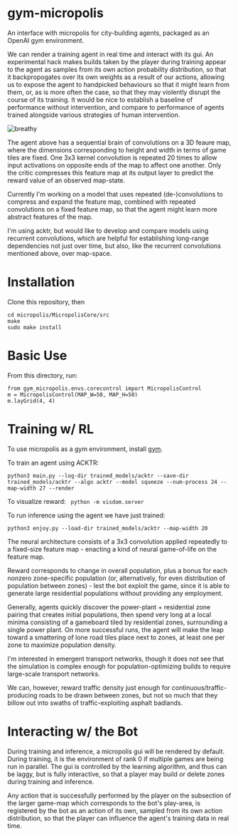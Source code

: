 # gym-micropolis
An interface with micropolis for city-building agents, packaged as an OpenAI gym environment.

We can render a training agent in real time and interact with its gui. An experimental hack makes builds taken by the player during training appear to the agent as samples from its own action probability distribution, so that it backpropogates over its own weights as a result of our actions, allowing us to expose the agent to handpicked behaviours so that it might learn from them, or, as is more often the case, so that they may violently disrupt the course of its training. It would be nice to establish a baseline of performance without intervention, and compare to performance of agents trained alongside various strategies of human intervention.

![breathy](https://github.com/smearle/gym-micropolis/blob/master/gifs/breathy.gif)

The agent above has a sequential brain of convolutions on a 3D feaure map, where the dimensions corresponding to height and width in terms of game tiles are fixed. One 3x3 kernel convolution is repeated 20 times to allow input activations on opposite ends of the map to affect one another. Only the critic compresses this feature map at its output layer to predict the reward value of an observed map-state. 

Currently I'm working on a model that uses repeated (de-)convolutions to compress and expand the feature map, combined with repeated convolutions on a fixed feature map, so that the agent might learn more abstract features of the map. 

I'm using acktr, but would like to develop and compare models using recurrent convolutions, which are helpful for establishing long-range dependencies not just over time, but also, like the recurrent convolutions mentioned above, over map-space.

# Installation

Clone this repository, then 
```
cd micropolis/MicropolisCore/src
make
sudo make install
```

# Basic Use

From this directory, run:
```
from gym_micropolis.envs.corecontrol import MicropolisControl
m = MicropolisControl(MAP_W=50, MAP_H=50)
m.layGrid(4, 4)
```
# Training w/ RL

To use micropolis as a gym environment, install [gym](https://github.com/openai/gym).

To train an agent using ACKTR:

```
python3 main.py --log-dir trained_models/acktr --save-dir trained_models/acktr --algo acktr --model squeeze --num-process 24 --map-width 27 --render
```

To visualize reward: ` python -m visdom.server`

To run inference using the agent we have just trained:

```
python3 enjoy.py --load-dir trained_models/acktr --map-width 20
```

The neural architecture consists of a 3x3 convolution applied repeatedly to a fixed-size feature map - enacting a kind of neural game-of-life on the feature map.

Reward corresponds to change in overall population, plus a bonus for each nonzero zone-specific population (or, alternatively, for even distribution of population between zones) - lest the bot exploit the game, since it is able to generate large residential populations without providing any employment.

Generally, agents quickly discover the power-plant + residential zone pairing that creates initial populations, then spend very long at a local minima consisting of a gameboard tiled by residential zones, surrounding a single power plant. On more successful runs, the agent will make the leap toward a smattering of lone road tiles place next to zones, at least one per zone to maximize population density. 

I'm interested in emergent transport networks, though it does not see that the simulation is complex enough for population-optimizing builds to require large-scale transport networks. 

We can, however, reward traffic density just enough for continuous/traffic-producing roads to be drawn between zones, but not so much that they billow out into swaths of traffic-exploiting asphalt badlands.

# Interacting w/ the Bot

During training and inference, a micropolis gui will be rendered by default. During training, it is the environment of rank 0 if multiple games are being run in parallel. The gui is controlled by the learning algorithm, and thus can be laggy, but is fully interactive, so that a player may build or delete zones during training and inference.

Any action that is successfully performed by the player on the subsection of the larger game-map which corresponds to the bot's play-area, is registered by the bot as an action of its own, sampled from its own action distribution, so that the player can influence the agent's training data in real time.

